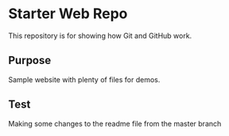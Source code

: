 # Starter Web Repo

This repository is for showing how Git and GitHub work.

## Purpose

Sample website with plenty of files for demos.

## Test
Making some changes to the readme file from the master branch
